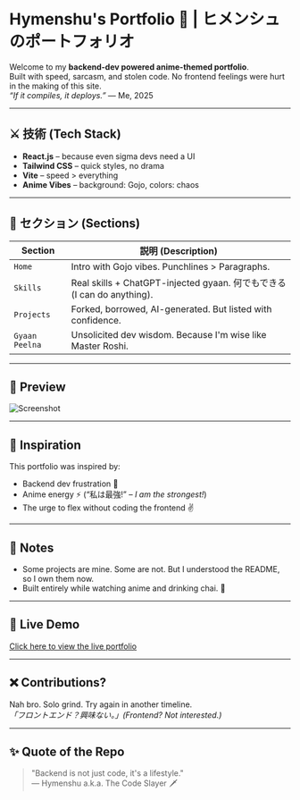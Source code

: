 # Hymenshu's Portfolio 👑 | ヒメンシュのポートフォリオ

Welcome to my **backend-dev powered anime-themed portfolio**.  
Built with speed, sarcasm, and stolen code. No frontend feelings were hurt in the making of this site.  
_“If it compiles, it deploys.”_ — Me, 2025

---

## ⚔️ 技術 (Tech Stack)

- **React.js** – because even sigma devs need a UI
- **Tailwind CSS** – quick styles, no drama
- **Vite** – speed > everything
- **Anime Vibes** – background: Gojo, colors: chaos

---

## 📂 セクション (Sections)

| Section         | 説明 (Description)                                                         |
|-----------------|----------------------------------------------------------------------------|
| `Home`          | Intro with Gojo vibes. Punchlines > Paragraphs.                           |
| `Skills`        | Real skills + ChatGPT-injected gyaan. 何でもできる (I can do anything).    |
| `Projects`      | Forked, borrowed, AI-generated. But listed with confidence.                |
| `Gyaan Peelna`  | Unsolicited dev wisdom. Because I'm wise like Master Roshi.                |

---

## 📸 Preview

![Screenshot](./preview.png)

---

## 🌸 Inspiration

This portfolio was inspired by:
- Backend dev frustration 😤
- Anime energy ⚡ (“私は最強!” – *I am the strongest!*)
- The urge to flex without coding the frontend ✌️

---

## 🧠 Notes

- Some projects are mine. Some are not. But I understood the README, so I own them now.
- Built entirely while watching anime and drinking chai. 🍵

---

## 🔗 Live Demo

[Click here to view the live portfolio]([https://your-portfolio-site.com](https://hymenshu-portfolio.vercel.app/))

---

## ❌ Contributions?

Nah bro. Solo grind. Try again in another timeline.  
_「フロントエンド？興味ない。」(Frontend? Not interested.)_

---

## ✨ Quote of the Repo

> "Backend is not just code, it's a lifestyle."  
> — Hymenshu a.k.a. The Code Slayer 🗡️
